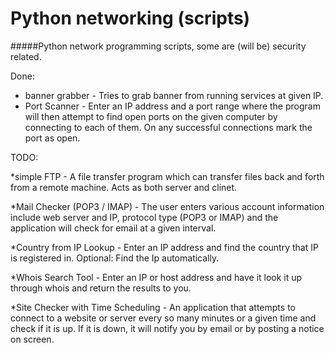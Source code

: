 # Python networking (scripts)

#####Python network programming scripts, some are (will be) security related.

Done:

* banner grabber - Tries to grab banner from running services at given IP.
* Port Scanner - Enter an IP address and a port range where the program will then attempt to find open ports on the given computer by connecting to each of them. On any successful connections mark the port as open.


TODO:

*simple FTP - A file transfer program which can transfer files back and forth from a remote machine. Acts as both server and clinet.


*Mail Checker (POP3 / IMAP) - The user enters various account information include web server and IP, protocol type (POP3 or IMAP) and the application will check for email at a given interval.

*Country from IP Lookup - Enter an IP address and find the country that IP is registered in. Optional: Find the Ip automatically.

*Whois Search Tool - Enter an IP or host address and have it look it up through whois and return the results to you.

*Site Checker with Time Scheduling - An application that attempts to connect to a website or server every so many minutes or a given time and check if it is up. If it is down, it will notify you by email or by posting a notice on screen.